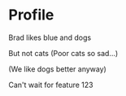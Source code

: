 # Profile

Brad likes blue and dogs

But not cats
(Poor cats so sad...)

(We like dogs better anyway)

Can't wait for feature 123
